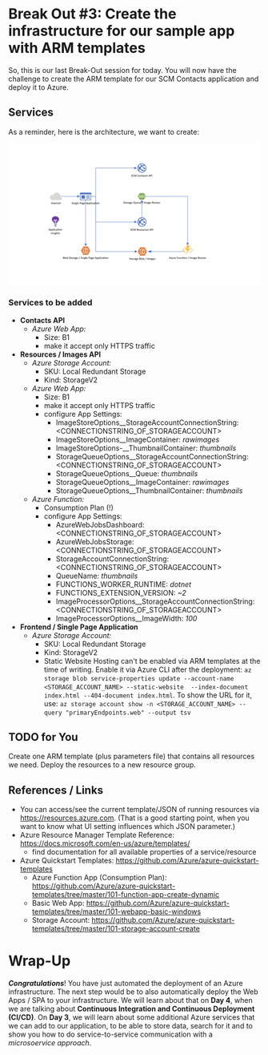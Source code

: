 # Break Out #3: Create the infrastructure for our sample app with ARM templates #

So, this is our last Break-Out session for today. You will now have the challenge to create the ARM template for our SCM Contacts application and deploy it to Azure.

## Services ##

As a reminder, here is the architecture, we want to create:

![architecture_day2](./img/architecture_day2.png "architecture_day2")

### Services to be added ###

- **Contacts API**
  - *Azure Web App:*
    - Size: B1
    - make it accept only HTTPS traffic
- **Resources / Images API**
  - *Azure Storage Account:*
    - SKU: Local Redundant Storage
    - Kind: StorageV2
  - *Azure Web App:*
    - Size: B1
    - make it accept only HTTPS traffic
    - configure App Settings:
      - ImageStoreOptions__StorageAccountConnectionString: <CONNECTIONSTRING_OF_STORAGEACCOUNT>
      - ImageStoreOptions__ImageContainer: *rawimages*
      - ImageStoreOptions-__ThumbnailContainer: *thumbnails*
      - StorageQueueOptions__StorageAccountConnectionString: <CONNECTIONSTRING_OF_STORAGEACCOUNT>
      - StorageQueueOptions__Queue: *thumbnails*
      - StorageQueueOptions__ImageContainer: *rawimages*
      - StorageQueueOptions__ThumbnailContainer: *thumbnails*
  - *Azure Function:*
    - Consumption Plan (!)
    - configure App Settings:
      - AzureWebJobsDashboard: <CONNECTIONSTRING_OF_STORAGEACCOUNT>
      - AzureWebJobsStorage: <CONNECTIONSTRING_OF_STORAGEACCOUNT>
      - StorageAccountConnectionString: <CONNECTIONSTRING_OF_STORAGEACCOUNT>
      - QueueName: *thumbnails*
      - FUNCTIONS_WORKER_RUNTIME: *dotnet*
      - FUNCTIONS_EXTENSION_VERSION: *~2*
      - ImageProcessorOptions__StorageAccountConnectionString: <CONNECTIONSTRING_OF_STORAGEACCOUNT>
      - ImageProcessorOptions__ImageWidth: *100*
- **Frontend / Single Page Application**
  - *Azure Storage Account:*
    - SKU: Local Redundant Storage
    - Kind: StorageV2
    - Static Website Hosting can't be enabled via ARM templates at the time of writing. Enable it via Azure CLI after the deployment: ```az storage blob service-properties update --account-name <STORAGE_ACCOUNT_NAME> --static-website  --index-document index.html --404-document index.html```. To show the URL for it, use: ```az storage account show -n <STORAGE_ACCOUNT_NAME> --query "primaryEndpoints.web" --output tsv```

## TODO for You

Create one ARM template (plus parameters file) that contains all resources we need. Deploy the resources to a new resource group.

## References / Links ##

- You can access/see the current template/JSON of running resources via <https://resources.azure.com>. (That is a good starting point, when you want to know what UI setting influences which JSON parameter.)
- Azure Resource Manager Template Reference: <https://docs.microsoft.com/en-us/azure/templates/>
  - find documentation for all available properties of a service/resource
- Azure Quickstart Templates: <https://github.com/Azure/azure-quickstart-templates>
  - Azure Function App (Consumption Plan): <https://github.com/Azure/azure-quickstart-templates/tree/master/101-function-app-create-dynamic>
  - Basic Web App: <https://github.com/Azure/azure-quickstart-templates/tree/master/101-webapp-basic-windows>
  - Storage Account: <https://github.com/Azure/azure-quickstart-templates/tree/master/101-storage-account-create>

# Wrap-Up #

***Congratulations***! You have just automated the deployment of an Azure infrastructure. The next step would be to also automatically deploy the Web Apps / SPA to your infrastructure. We will learn about that on **Day 4**, when we are talking about **Continuous Integration and Continuous Deployment (CI/CD)**. On **Day 3**, we will learn about some additional Azure services that we can add to our application, to be able to store data, search for it and to show you how to do service-to-service communication with a *microsoervice approach*.